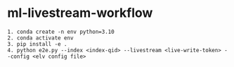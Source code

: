 # ml-livestream-workflow
```
1. conda create -n env python=3.10
2. conda activate env
3. pip install -e .
4. python e2e.py --index <index-qid> --livestream <live-write-token> --config <elv config file>
```